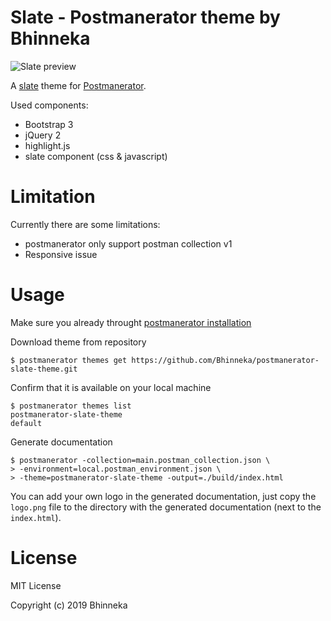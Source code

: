 # Slate - Postmanerator theme by Bhinneka

![Slate preview](https://github.com/Bhinneka/postmanerator-slate-theme/blob/preview/preview.png?sanitize=true&raw=true)

A [slate](https://github.com/lord/slate) theme for [Postmanerator](https://github.com/aubm/postmanerator).

Used components:
- Bootstrap 3
- jQuery 2
- highlight.js
- slate component (css & javascript)

# Limitation
Currently there are some limitations:
- postmanerator only support postman collection v1
- Responsive issue

# Usage

Make sure you already throught [postmanerator installation](https://github.com/aubm/postmanerator#installation)

Download theme from repository
```
$ postmanerator themes get https://github.com/Bhinneka/postmanerator-slate-theme.git
```

Confirm that it is available on your local machine
```
$ postmanerator themes list
postmanerator-slate-theme
default
```

Generate documentation
```
$ postmanerator -collection=main.postman_collection.json \
> -environment=local.postman_environment.json \
> -theme=postmanerator-slate-theme -output=./build/index.html
```

You can add your own logo in the generated documentation, just copy the `logo.png` file to the directory with the generated documentation (next to the `index.html`).

# License

MIT License

Copyright (c) 2019 Bhinneka
